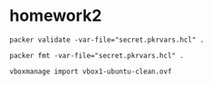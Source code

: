 # homework2

```packer validate -var-file="secret.pkrvars.hcl" .```

```packer fmt -var-file="secret.pkrvars.hcl" .```

```vboxmanage import vbox1-ubuntu-clean.ovf```

